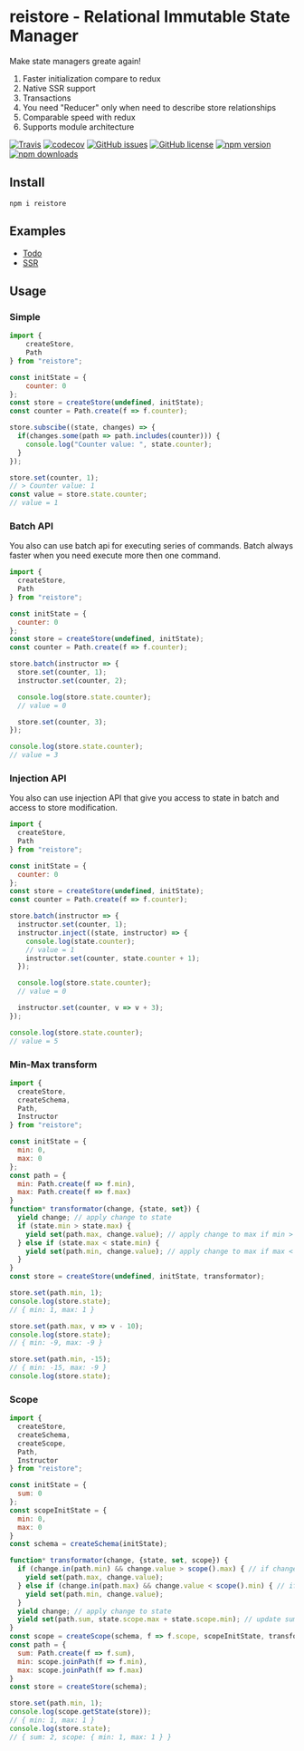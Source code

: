 # reistore - Relational Immutable State Manager
Make state managers greate again!

1. Faster initialization compare to redux
2. Native SSR support
3. Transactions
4. You need "Reducer" only when need to describe store relationships
5. Comparable speed with redux
6. Supports module architecture

[![Travis](https://img.shields.io/travis/Wroud/reistore.svg)](https://travis-ci.org/Wroud/reistore)
[![codecov](https://codecov.io/gh/Wroud/reistore/branch/master/graph/badge.svg)](https://codecov.io/gh/Wroud/reistore)
[![GitHub issues](https://img.shields.io/github/issues/Wroud/reistore.svg)](https://github.com/Wroud/reistore/issues)
[![GitHub license](https://img.shields.io/github/license/Wroud/reistore.svg)](https://github.com/Wroud/reistore/blob/master/LICENSE)
[![npm version](https://img.shields.io/npm/v/reistore.svg?style=flat-square)](https://www.npmjs.com/package/reistore)
[![npm downloads](https://img.shields.io/npm/dm/reistore.svg?style=flat-square)](https://www.npmjs.com/package/reistore)

## Install
```
npm i reistore
```

## Examples
* [Todo](https://codesandbox.io/s/github/Wroud/reistore-react/tree/master/examples/ts)
* [SSR](https://codesandbox.io/s/github/Wroud/reistore-react/tree/master/examples/ssr)

## Usage
### Simple
```js
import { 
    createStore,
    Path
} from "reistore";

const initState = {
    counter: 0
};
const store = createStore(undefined, initState);
const counter = Path.create(f => f.counter);

store.subscibe((state, changes) => {
  if(changes.some(path => path.includes(counter))) {
    console.log("Counter value: ", state.counter);
  }
});

store.set(counter, 1);
// > Counter value: 1
const value = store.state.counter;
// value = 1
```
### Batch API
You also can use batch api for executing series of commands.
Batch always faster when you need execute more then one command.
```js
import {
  createStore,
  Path
} from "reistore";

const initState = {
  counter: 0
};
const store = createStore(undefined, initState);
const counter = Path.create(f => f.counter);

store.batch(instructor => {
  store.set(counter, 1);
  instructor.set(counter, 2);

  console.log(store.state.counter);
  // value = 0

  store.set(counter, 3);
});

console.log(store.state.counter);
// value = 3
```
### Injection API
You also can use injection API that give you access to state in batch and access to store modification.
```js
import {
  createStore,
  Path
} from "reistore";

const initState = {
  counter: 0
};
const store = createStore(undefined, initState);
const counter = Path.create(f => f.counter);

store.batch(instructor => {
  instructor.set(counter, 1);
  instructor.inject((state, instructor) => {
    console.log(state.counter);
    // value = 1
    instructor.set(counter, state.counter + 1);
  });

  console.log(store.state.counter);
  // value = 0

  instructor.set(counter, v => v + 3);
});

console.log(store.state.counter);
// value = 5
```
### Min-Max transform
```js
import {
  createStore,
  createSchema,
  Path,
  Instructor
} from "reistore";

const initState = {
  min: 0,
  max: 0
};
const path = {
  min: Path.create(f => f.min),
  max: Path.create(f => f.max)
}
function* transformator(change, {state, set}) {
  yield change; // apply change to state
  if (state.min > state.max) {
    yield set(path.max, change.value); // apply change to max if min > max
  } else if (state.max < state.min) {
    yield set(path.min, change.value); // apply change to max if max < min
  }
}
const store = createStore(undefined, initState, transformator);

store.set(path.min, 1);
console.log(store.state);
// { min: 1, max: 1 }

store.set(path.max, v => v - 10);
console.log(store.state);
// { min: -9, max: -9 }

store.set(path.min, -15);
// { min: -15, max: -9 }
console.log(store.state);
```

### Scope
```js
import {
  createStore,
  createSchema,
  createScope,
  Path,
  Instructor
} from "reistore";

const initState = {
  sum: 0
};
const scopeInitState = {
  min: 0,
  max: 0
}
const schema = createSchema(initState);

function* transformator(change, {state, set, scope}) {
  if (change.in(path.min) && change.value > scope().max) { // if changed min and new value(min) > state.scope.max 
    yield set(path.max, change.value);
  } else if (change.in(path.max) && change.value < scope().min) { // if changed max and new value(max) < state.scope.min
    yield set(path.min, change.value);
  }
  yield change; // apply change to state
  yield set(path.sum, state.scope.max + state.scope.min); // update sum
}
const scope = createScope(schema, f => f.scope, scopeInitState, transformator);
const path = {
  sum: Path.create(f => f.sum),
  min: scope.joinPath(f => f.min),
  max: scope.joinPath(f => f.max)
}
const store = createStore(schema);

store.set(path.min, 1);
console.log(scope.getState(store));
// { min: 1, max: 1 }
console.log(store.state);
// { sum: 2, scope: { min: 1, max: 1 } }
```

